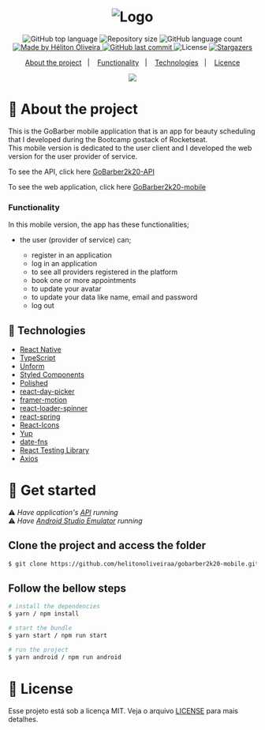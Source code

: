 <h1 align="center">
  <img src="https://res.cloudinary.com/dzn5ixmhq/image/upload/v1615852564/gobarber/GoBarber_1_vas4ar.png" alt="Logo" />
</h1>

<p align="center">
  <img alt="GitHub top language" src="https://img.shields.io/github/languages/top/helitonoliveiraa/gobarber2k20-mobile.svg?color=%23FF9000">

  <img alt="Repository size" src="https://img.shields.io/github/repo-size/helitonoliveiraa/gobarber2k20-mobile.svg?color=%23FF9000">

  <img alt="GitHub language count" src="https://img.shields.io/github/languages/count/helitonoliveiraa/gobarber2k20-mobile?color=%23FF9000">

  <a href="https://www.linkedin.com/in/helitonoliveira/">
    <img alt="Made by Héliton Oliveira" src="https://img.shields.io/badge/made%20by-Héliton Oliveira-%23FF9000">
  </a>

  <a href="https://github.com/helitonoliveiraa/gobarber2k20-mobile?/commits/master">
    <img alt="GitHub last commit" src="https://img.shields.io/github/last-commit/helitonoliveiraa/gobarber2k20-mobile??color=%23FF9000">
  </a>

  <img alt="License" src="https://img.shields.io/badge/license-MIT-%23FF9000">

  <a href="https://github.com/helitonoliveiraa/gobarber2k20-mobile/stargazers">
    <img alt="Stargazers" src="https://img.shields.io/github/stars/helitonoliveiraa/gobarber2k20-mobile?style=social">
  </a>
</p>

<p align="center">
  <a href="#rocket-about-the-project">About the project</a>&nbsp;&nbsp;&nbsp;|&nbsp;&nbsp;&nbsp;
   <a href="#functionality">Functionality</a>&nbsp;&nbsp;&nbsp;|&nbsp;&nbsp;&nbsp;
  <a href="#wrench-technologies">Technologies</a>&nbsp;&nbsp;&nbsp;|&nbsp;&nbsp;&nbsp;
  <a href="#memo-license">Licence</a>
</p>

<p align="center">
  <img src="https://res.cloudinary.com/dzn5ixmhq/image/upload/v1615902855/gobarber/Component_2_sevym2.png">
</p>

# :rocket: About the project

This is the GoBarber mobile application that is an app for beauty scheduling that I developed during the Bootcamp gostack of Rocketseat.<br />
This mobile version is dedicated to the user client and I developed the web version for the user provider of service.

To see the API, click here [GoBarber2k20-API](https://github.com/helitonoliveiraa/gobarber2k20-api)

To see the web application, click here [GoBarber2k20-mobile](https://github.com/helitonoliveiraa/gobarber2k20-web)

### Functionality

In this mobile version, the app has these functionalities;

<ul>
  <li>the user (provider of service) can;</li>
  <ul>
    <li>register in an application</li>
    <li>log in an application</li>
    <li>to see all providers registered in the platform</li>
    <li>book one or more appointments</li>
    <li>to update your avatar</li>
    <li>to update your data like name, email and password</li>
    <li>log out</li>
  </ul>
</ul>

## :wrench: Technologies

- [React Native](https://pt-br.reactjs.org/)
- [TypeScript](https://www.typescriptlang.org/)
- [Unform](https://unform.dev/)
- [Styled Components](https://styled-components.com/)
- [Polished](https://polished.js.org/)
- [react-day-picker](https://react-day-picker.js.org/)
- [framer-motion](https://www.framer.com/)
- [react-loader-spinner](https://www.npmjs.com/package/react-loader-spinner)
- [react-spring](https://www.react-spring.io/)
- [React-Icons](https://react-icons.github.io/react-icons/)
- [Yup](https://github.com/jquense/yup)
- [date-fns](https://date-fns.org/)
- [React Testing Library](https://testing-library.com/docs/react-testing-library/intro/)
- [Axios](https://github.com/axios/axios)

# :tada: Get started

⚠ <i>Have application's [API](https://github.com/helitonoliveiraa/gobarber2k20-api) running</i><br />
⚠ <i>Have [Android Studio Emulator](https://developer.android.com/studio) running</i>

## Clone the project and access the folder

```bash
$ git clone https://github.com/helitonoliveiraa/gobarber2k20-mobile.git && cd gobarber2k20-mobile
```

## Follow the bellow steps

```bash
# install the dependencies
$ yarn / npm install

# start the bundle
$ yarn start / npm run start

# run the project
$ yarn android / npm run android
```
# :memo: License

Esse projeto está sob a licença MIT. Veja o arquivo [LICENSE](https://github.com/helitonoliveiraa/gobarber2k20-web/blob/main/LICENSE) para mais detalhes.


